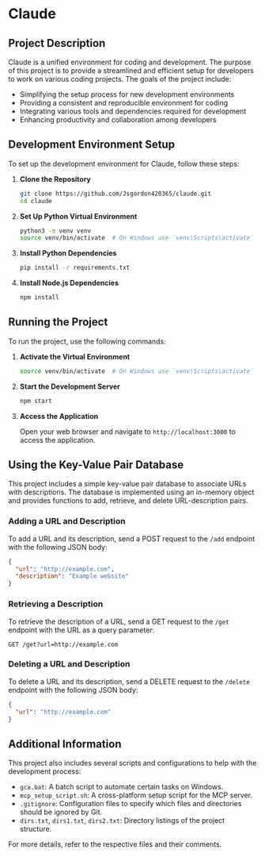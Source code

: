 # Claude

## Project Description

Claude is a unified environment for coding and development. The purpose of this project is to provide a streamlined and efficient setup for developers to work on various coding projects. The goals of the project include:

- Simplifying the setup process for new development environments
- Providing a consistent and reproducible environment for coding
- Integrating various tools and dependencies required for development
- Enhancing productivity and collaboration among developers

## Development Environment Setup

To set up the development environment for Claude, follow these steps:

1. **Clone the Repository**

   ```bash
   git clone https://github.com/Jsgordon420365/claude.git
   cd claude
   ```

2. **Set Up Python Virtual Environment**

   ```bash
   python3 -m venv venv
   source venv/bin/activate  # On Windows use `venv\Scripts\activate`
   ```

3. **Install Python Dependencies**

   ```bash
   pip install -r requirements.txt
   ```

4. **Install Node.js Dependencies**

   ```bash
   npm install
   ```

## Running the Project

To run the project, use the following commands:

1. **Activate the Virtual Environment**

   ```bash
   source venv/bin/activate  # On Windows use `venv\Scripts\activate`
   ```

2. **Start the Development Server**

   ```bash
   npm start
   ```

3. **Access the Application**

   Open your web browser and navigate to `http://localhost:3000` to access the application.

## Using the Key-Value Pair Database

This project includes a simple key-value pair database to associate URLs with descriptions. The database is implemented using an in-memory object and provides functions to add, retrieve, and delete URL-description pairs.

### Adding a URL and Description

To add a URL and its description, send a POST request to the `/add` endpoint with the following JSON body:

```json
{
  "url": "http://example.com",
  "description": "Example website"
}
```

### Retrieving a Description

To retrieve the description of a URL, send a GET request to the `/get` endpoint with the URL as a query parameter:

```http
GET /get?url=http://example.com
```

### Deleting a URL and Description

To delete a URL and its description, send a DELETE request to the `/delete` endpoint with the following JSON body:

```json
{
  "url": "http://example.com"
}
```

## Additional Information

This project also includes several scripts and configurations to help with the development process:

- `gca.bat`: A batch script to automate certain tasks on Windows.
- `mcp_setup_script.sh`: A cross-platform setup script for the MCP server.
- `.gitignore`: Configuration files to specify which files and directories should be ignored by Git.
- `dirs.txt`, `dirs1.txt`, `dirs2.txt`: Directory listings of the project structure.

For more details, refer to the respective files and their comments.
